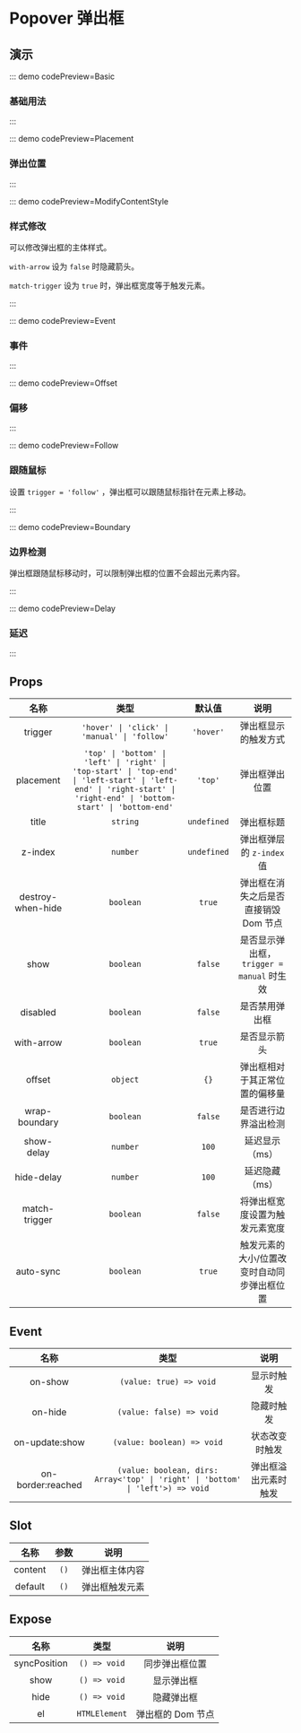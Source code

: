 <script setup>
import Basic from '@/popover/demos/DemoBasic.vue'
import Placement from '@/popover/demos/DemoPlacement.vue'
import ModifyContentStyle from '@/popover/demos/DemoModifyContentStyle.vue'
import Event from '@/popover/demos/DemoEvent.vue'
import Offset from '@/popover/demos/DemoOffset.vue'
import Follow from '@/popover/demos/DemoFollow.vue'
import Boundary from '@/popover/demos/DemoBoundary.vue'
import Delay from '@/popover/demos/DemoDelay.vue'
</script>

# Popover 弹出框

## 演示

::: demo codePreview=Basic

### 基础用法

<Basic />
:::

::: demo codePreview=Placement

### 弹出位置

<Placement />
:::

::: demo codePreview=ModifyContentStyle

### 样式修改

可以修改弹出框的主体样式。

`with-arrow` 设为 `false` 时隐藏箭头。

`match-trigger` 设为 `true` 时，弹出框宽度等于触发元素。

<ModifyContentStyle />
:::

::: demo codePreview=Event

### 事件

<Event />
:::

::: demo codePreview=Offset

### 偏移

<Offset />
:::

::: demo codePreview=Follow

### 跟随鼠标

设置 `trigger = 'follow'` ，弹出框可以跟随鼠标指针在元素上移动。

<Follow />
:::

::: demo codePreview=Boundary

### 边界检测

弹出框跟随鼠标移动时，可以限制弹出框的位置不会超出元素内容。

<Boundary />
:::

::: demo codePreview=Delay

### 延迟

<Delay />
:::

## Props

|       名称        |                                                                                 类型                                                                                 |   默认值    |                    说明                     |
| :---------------: | :------------------------------------------------------------------------------------------------------------------------------------------------------------------: | :---------: | :-----------------------------------------: |
|      trigger      |                                                             `'hover' \| 'click' \| 'manual' \| 'follow'`                                                             |  `'hover'`  |            弹出框显示的触发方式             |
|     placement     | `'top' \| 'bottom' \| 'left' \| 'right' \| 'top-start' \| 'top-end' \| 'left-start' \| 'left-end' \| 'right-start' \| 'right-end' \| 'bottom-start' \| 'bottom-end'` |   `'top'`   |               弹出框弹出位置                |
|       title       |                                                                               `string`                                                                               | `undefined` |                 弹出框标题                  |
|      z-index      |                                                                               `number`                                                                               | `undefined` |          弹出框弹层的 `z-index` 值          |
| destroy-when-hide |                                                                              `boolean`                                                                               |   `true`    |    弹出框在消失之后是否直接销毁 Dom 节点    |
|       show        |                                                                              `boolean`                                                                               |   `false`   | 是否显示弹出框， `trigger = manual` 时生效  |
|     disabled      |                                                                              `boolean`                                                                               |   `false`   |               是否禁用弹出框                |
|    with-arrow     |                                                                              `boolean`                                                                               |   `true`    |                是否显示箭头                 |
|      offset       |                                                                               `object`                                                                               |    `{}`     |       弹出框相对于其正常位置的偏移量        |
|   wrap-boundary   |                                                                              `boolean`                                                                               |   `false`   |            是否进行边界溢出检测             |
|    show-delay     |                                                                               `number`                                                                               |    `100`    |               延迟显示（ms）                |
|    hide-delay     |                                                                               `number`                                                                               |    `100`    |               延迟隐藏（ms）                |
|   match-trigger   |                                                                              `boolean`                                                                               |   `false`   |       将弹出框宽度设置为触发元素宽度        |
|     auto-sync     |                                                                              `boolean`                                                                               |   `true`    | 触发元素的大小/位置改变时自动同步弹出框位置 |

## Event

|       名称        |                                      类型                                       |         说明         |
| :---------------: | :-----------------------------------------------------------------------------: | :------------------: |
|      on-show      |                             `(value: true) => void`                             |      显示时触发      |
|      on-hide      |                            `(value: false) => void`                             |      隐藏时触发      |
|  on-update:show   |                           `(value: boolean) => void`                            |    状态改变时触发    |
| on-border:reached | `(value: boolean, dirs: Array<'top' \| 'right' \| 'bottom' \| 'left'>) => void` | 弹出框溢出元素时触发 |

## Slot

|  名称   | 参数 |      说明      |
| :-----: | :--: | :------------: |
| content | `()` | 弹出框主体内容 |
| default | `()` | 弹出框触发元素 |

## Expose

|     名称     |     类型      |       说明        |
| :----------: | :-----------: | :---------------: |
| syncPosition | `() => void`  |  同步弹出框位置   |
|     show     | `() => void`  |    显示弹出框     |
|     hide     | `() => void`  |    隐藏弹出框     |
|      el      | `HTMLElement` | 弹出框的 Dom 节点 |

